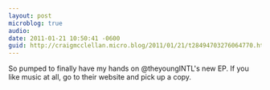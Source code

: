 ```yaml
---
layout: post
microblog: true
audio: 
date: 2011-01-21 10:50:41 -0600
guid: http://craigmcclellan.micro.blog/2011/01/21/t28494703276064770.html
---
```

So pumped to finally have my hands on @theyoungINTL's new EP.  If you like music at all, go to their website and pick up a copy.
